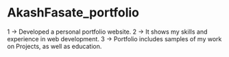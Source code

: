 # AkashFasate_portfolio
1 -> Developed a personal portfolio website.
2 -> It shows my skills and experience in web development.
3 -> Portfolio includes samples of my work on Projects, as well as education.
